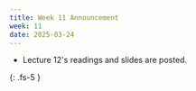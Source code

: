 ```yaml
---
title: Week 11 Announcement
week: 11
date: 2025-03-24
---
```


* Lecture 12's readings and slides are posted.

{: .fs-5 }
